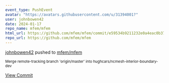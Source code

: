 ```yaml
---
event_type: PushEvent
avatar: "https://avatars.githubusercontent.com/u/31394001?"
user: johnbowen42
date: 2024-01-17
repo_name: mfem/mfem
html_url: https://github.com/mfem/mfem/commit/e59534b9211232e0a4eac0b375d99bc2656a83c8
repo_url: https://github.com/mfem/mfem
---
```


<a href='https://github.com/johnbowen42' target='_blank'>johnbowen42</a> pushed to <a href='https://github.com/mfem/mfem' target='_blank'>mfem/mfem</a>

<small>Merge remote-tracking branch 'origin/master' into hughcars/ncmesh-interior-boundary-dev</small>

<a href='https://github.com/mfem/mfem/commit/e59534b9211232e0a4eac0b375d99bc2656a83c8' target='_blank'>View Commit</a>